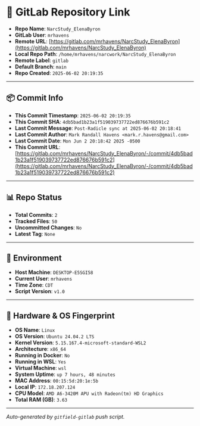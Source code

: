 # 🔗 GitLab Repository Link

- **Repo Name**: `NarcStudy_ElenaByron`
- **GitLab User**: `mrhavens`
- **Remote URL**: [https://gitlab.com/mrhavens/NarcStudy_ElenaByron](https://gitlab.com/mrhavens/NarcStudy_ElenaByron)
- **Local Repo Path**: `/home/mrhavens/narcwork/NarcStudy_ElenaByron`
- **Remote Label**: `gitlab`
- **Default Branch**: `main`
- **Repo Created**: `2025-06-02 20:19:35`

---

## 📦 Commit Info

- **This Commit Timestamp**: `2025-06-02 20:19:35`
- **This Commit SHA**: `4db5bad1b23a1f519039737722ed876676b591c2`
- **Last Commit Message**: `Post-Radicle sync at 2025-06-02 20:18:41`
- **Last Commit Author**: `Mark Randall Havens <mark.r.havens@gmail.com>`
- **Last Commit Date**: `Mon Jun 2 20:18:42 2025 -0500`
- **This Commit URL**: [https://gitlab.com/mrhavens/NarcStudy_ElenaByron/-/commit/4db5bad1b23a1f519039737722ed876676b591c2](https://gitlab.com/mrhavens/NarcStudy_ElenaByron/-/commit/4db5bad1b23a1f519039737722ed876676b591c2)

---

## 📊 Repo Status

- **Total Commits**: `2`
- **Tracked Files**: `50`
- **Uncommitted Changes**: `No`
- **Latest Tag**: `None`

---

## 🧽 Environment

- **Host Machine**: `DESKTOP-E5SGI58`
- **Current User**: `mrhavens`
- **Time Zone**: `CDT`
- **Script Version**: `v1.0`

---

## 🧬 Hardware & OS Fingerprint

- **OS Name**: `Linux`
- **OS Version**: `Ubuntu 24.04.2 LTS`
- **Kernel Version**: `5.15.167.4-microsoft-standard-WSL2`
- **Architecture**: `x86_64`
- **Running in Docker**: `No`
- **Running in WSL**: `Yes`
- **Virtual Machine**: `wsl`
- **System Uptime**: `up 7 hours, 48 minutes`
- **MAC Address**: `00:15:5d:20:1e:5b`
- **Local IP**: `172.18.207.124`
- **CPU Model**: `AMD A6-3420M APU with Radeon(tm) HD Graphics`
- **Total RAM (GB)**: `3.63`

---

_Auto-generated by `gitfield-gitlab` push script._
